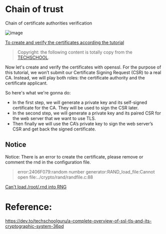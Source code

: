 # Chain of trust
Chain of certificate authorities verification

![image](https://www.gitcoins.io/assets/images/asymmetric-overview-4b4225f21c160ad9a57edd113e730068.png)


[To create and verify the certificates according the tutorial](https://www.gitcoins.io/docs/next/create-certificates)

> Copyright: the following content is totally copy from the [TECHSCHOOL](https://dev.to/techschoolguru/how-to-create-sign-ssl-tls-certificates-2aai).

Now let's create and verify the certificates with openssl.
For the purpose of this tutorial, we won’t submit our Certificate Signing Request (CSR) to a real CA. Instead, we will play both roles: the certificate authority and the certificate applicant.

So here's what we're gonna do:
- In the first step, we will generate a private key and its self-signed certificate for the CA. They will be used to sign the CSR later.
- In the second step, we will generate a private key and its paired CSR for the web server that we want to use TLS.
- Then finally we will use the CA’s private key to sign the web server’s CSR and get back the signed certificate.

## Notice
Notice: There is an error to create the certificate, please remove or comment the rnd in the configuration file.

>error:2406F079:random number generator:RAND_load_file:Cannot open file:../crypto/rand/randfile.c:88

[Can't load /root/.rnd into RNG](https://stackoverflow.com/questions/63893662/cant-load-root-rnd-into-rng)

# Reference:
https://dev.to/techschoolguru/a-complete-overview-of-ssl-tls-and-its-cryptographic-system-36pd
